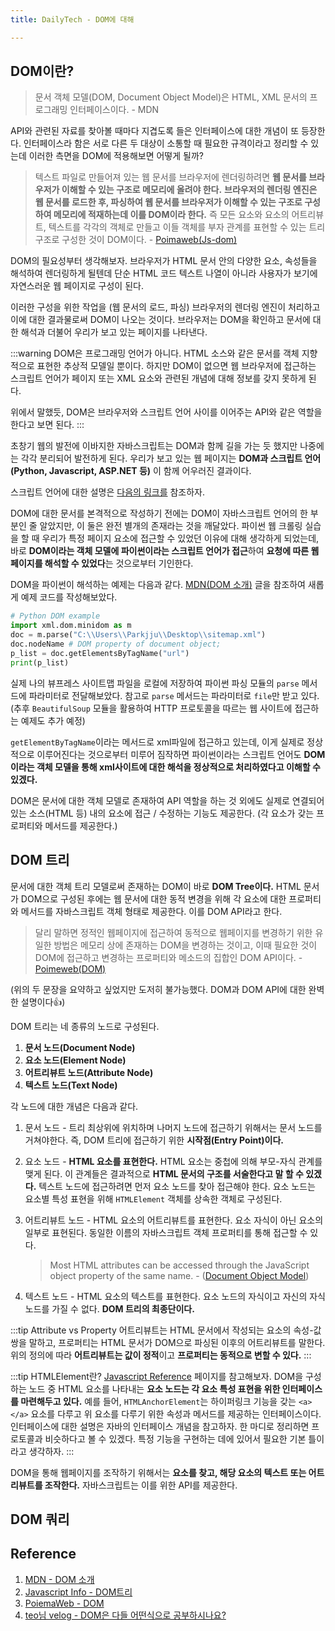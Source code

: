 ```yaml
---
title: DailyTech - DOM에 대해

---
```

## DOM이란?

> 문서 객체 모델(DOM, Document Object Model)은 HTML, XML 문서의 프로그래밍 인터페이스이다. - MDN

API와 관련된 자료를 찾아볼 때마다 지겹도록 들은 인터페이스에 대한 개념이 또 등장한다. 인터페이스라 함은 서로 다른 두 대상이 소통할 때 필요한 규격이라고 정리할 수 있는데 이러한 측면을 DOM에 적용해보면 어떻게 될까?

> 텍스트 파일로 만들어져 있는 웹 문서를 브라우저에 렌더링하려면 **웹 문서를 브라우저가 이해할 수 있는 구조로 메모리에 올려야 한다.** **브라우저의 렌더링 엔진은 웹 문서를 로드한 후, 파싱하여 웹 문서를 브라우저가 이해할 수 있는 구조로 구성하여 메모리에 적재하는데 이를 DOM이라 한다.** 즉 모든 요소와 요소의 어트리뷰트, 텍스트를 각각의 객체로 만들고 이들 객체를 부자 관계를 표현할 수 있는 트리 구조로 구성한 것이 DOM이다.  - [Poimaweb(Js-dom)](https://poiemaweb.com/js-dom)

DOM의 필요성부터 생각해보자. 브라우저가 HTML 문서 안의 다양한 요소, 속성들을 해석하여 렌더링하게 될텐데 단순 HTML 코드 텍스트 나열이 아니라 사용자가 보기에 자연스러운 웹 페이지로 구성이 된다.

이러한 구성을 위한 작업을 (웹 문서의 로드, 파싱) 브라우저의 렌더링 엔진이 처리하고 이에 대한 결과물로써 DOM이 나오는 것이다. 브라우저는 DOM을 확인하고 문서에 대한 해석과 더불어 우리가 보고 있는 페이지를 나타낸다.

:::warning
DOM은 프로그래밍 언어가 아니다. HTML 소스와 같은 문서를 객체 지향적으로 표현한 추상적 모델일 뿐이다. 하지만 DOM이 없으면 웹 브라우저에 접근하는 스크립트 언어가 페이지 또는 XML 요소와 관련된 개념에 대해 정보를 갖지 못하게 된다.

위에서 말했듯, DOM은 브라우저와 스크립트 언어 사이를 이어주는 API와 같은 역할을 한다고 보면 된다.
:::

초창기 웹의 발전에 이바지한 자바스크립트는 DOM과 함께 길을 가는 듯 했지만 나중에는 각각 분리되어 발전하게 된다. 우리가 보고 있는 웹 페이지는 **DOM과 스크립트 언어(Python, Javascript, ASP.NET 등)** 이 함께 어우러진 결과이다.

스크립트 언어에 대한 설명은 [다음의 링크를](https://m.blog.naver.com/rlarbtjq7913/221711007833) 참조하자.

DOM에 대한 문서를 본격적으로 작성하기 전에는 DOM이 자바스크립트 언어의 한 부분인 줄 알았지만, 이 둘은 완전 별개의 존재라는 것을 깨달았다. 파이썬 웹 크롤링 실습을 할 때 우리가 특정 페이지 요소에 접근할 수 있었던 이유에 대해 생각하게 되었는데,  바로 **DOM이라는 객체 모델에 파이썬이라는 스크립트 언어가 접근**하여 **요청에 따른 웹 페이지를 해석할 수 있었다**는 것으로부터 기인한다.

DOM을 파이썬이 해석하는 예제는 다음과 같다. [MDN(DOM 소개)](https://developer.mozilla.org/ko/docs/Web/API/Document_Object_Model/Introduction#dom_and_javascript) 글을 참조하여 새롭게 예제 코드를 작성해보았다.

```python
# Python DOM example
import xml.dom.minidom as m
doc = m.parse("C:\\Users\\Parkjju\\Desktop\\sitemap.xml")
doc.nodeName # DOM property of document object;
p_list = doc.getElementsByTagName("url")
print(p_list)
```

실제 나의 뷰프레스 사이트맵 파일을 로컬에 저장하여 파이썬 파싱 모듈의 `parse` 메서드에 파라미터로 전달해보았다. 참고로 `parse` 메서드는 파라미터로 `file`만 받고 있다. (추후 `BeautifulSoup` 모듈을 활용하여 HTTP 프로토콜을 따르는 웹 사이트에 접근하는 예제도 추가 예정)

`getElementByTagName`이라는 메서드로 xml파일에 접근하고 있는데, 이게 실제로 정상적으로 이루어진다는 것으로부터 미루어 짐작하면 파이썬이라는 스크립트 언어도 **DOM이라는 객체 모델을 통해 xml사이트에 대한 해석을 정상적으로 처리하였다고 이해할 수 있겠다.**

DOM은 문서에 대한 객체 모델로 존재하여 API 역할을 하는 것 외에도 실제로 연결되어 있는 소스(HTML 등) 내의 요소에 접근 / 수정하는 기능도 제공한다. (각 요소가 갖는 프로퍼티와 메서드를 제공한다.)

## DOM 트리

문서에 대한 객체 트리 모델로써 존재하는 DOM이 바로 **DOM Tree이다.** HTML 문서가 DOM으로 구성된 후에는 웹 문서에 대한 동적 변경을 위해 각 요소에 대한 프로퍼티와 메서드를 자바스크립트 객체 형태로 제공한다. 이를 DOM API라고 한다.

> 달리 말하면 정적인 웹페이지에 접근하여 동적으로 웹페이지를 변경하기 위한 유일한 방법은 메모리 상에 존재하는 DOM을 변경하는 것이고, 이때 필요한 것이 DOM에 접근하고 변경하는 프로퍼티와 메소드의 집합인 DOM API이다. - [Poimeweb(DOM)](https://poiemaweb.com/js-dom)

(위의 두 문장을 요약하고 싶었지만 도저히 불가능했다. DOM과 DOM API에 대한 완벽한 설명이다👍)

DOM 트리는 네 종류의 노드로 구성된다.

1. **문서 노드(Document Node)**
2. **요소 노드(Element Node)**
3. **어트리뷰트 노드(Attribute Node)**
4. **텍스트 노드(Text Node)**

각 노드에 대한 개념은 다음과 같다.

1. 문서 노드 - 트리 최상위에 위치하며 나머지 노드에 접근하기 위해서는 문서 노드를 거쳐야한다. 즉, DOM 트리에 접근하기 위한 **시작점(Entry Point)이다.**
2. 요소 노드 - **HTML 요소를 표현한다.** HTML 요소는 중첩에 의해 부모-자식 관계를 맺게 된다. 이 관계들은 결과적으로 **HTML 문서의 구조를 서술한다고 말 할 수 있겠다.** 텍스트 노드에 접근하려면 먼저 요소 노드를 찾아 접근해야 한다. 요소 노드는 요소별 특성 표현을 위해 `HTMLElement` 객체를 상속한 객체로 구성된다.
3. 어트리뷰트 노드 - HTML 요소의 어트리뷰트를 표현한다. 요소 자식이 아닌 요소의 일부로 표현된다. 동일한 이름의 자바스크립트 객체 프로퍼티를 통해 접근할 수 있다.

   > Most HTML attributes can be accessed through the JavaScript object property of the same name. - ([Document Object Model](https://web.stanford.edu/class/cs98si/slides/the-document-object-model.html))
4. 텍스트 노드 - HTML 요소의 텍스트를 표현한다. 요소 노드의 자식이고 자신의 자식 노드를 가질 수 없다. **DOM 트리의 최종단이다.**

:::tip Attribute vs Property
어트리뷰트는 HTML 문서에서 작성되는 요소의 속성-값 쌍을 말하고, 프로퍼티는 HTML 문서가 DOM으로 파싱된 이후의 어트리뷰트를 말한다. 위의 정의에 따라 **어트리뷰트는 값이 정적**이고 **프로퍼티는 동적으로 변할 수 있다.**
:::

:::tip HTMLElement란?
[Javascript Reference](http://www.devdic.com/javascript/refer/dom:285/category:377/Inherited) 페이지를 참고해보자. DOM을 구성하는 노드 중 HTML 요소를 나타내는 **요소 노드는 각 요소 특성 표현을 위한 인터페이스를 마련해두고 있다.** 예를 들어, `HTMLAnchorElement`는 하이퍼링크 기능을 갖는 `<a></a>` 요소를 다루고 위 요소를 다루기 위한 속성과  메서드를 제공하는 인터페이스이다. 인터페이스에 대한 설명은 자바의 인터페이스 개념을 참고하자. 한 마디로 정리하면 프로토콜과 비슷하다고 볼 수 있겠다. 특정 기능을 구현하는 데에 있어서 필요한 기본 틀이라고 생각하자.
:::

DOM을 통해 웹페이지를 조작하기 위해서는 **요소를 찾고, 해당 요소의 텍스트 또는 어트리뷰트를 조작한다.** 자바스크립트는 이를 위한 API를 제공한다. 

## DOM 쿼리

## Reference

1. [MDN - DOM 소개](https://developer.mozilla.org/ko/docs/Web/API/Document_Object_Model/Introduction#dom_and_javascript)
2. [Javascript Info - DOM트리](https://ko.javascript.info/dom-nodes)
3. [PoiemaWeb - DOM](https://poiemaweb.com/js-dom)
4. [teo님 velog - DOM은 다들 어떤식으로 공부하시나요?](https://velog.io/@teo/dom)